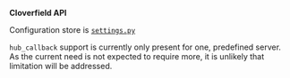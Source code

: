 **Cloverfield API**

Configuration store is [`settings.py`](settings.py)

`hub_callback` support is currently only present for one, predefined server. As the current need is not expected to require more, it is unlikely that limitation will be addressed.
